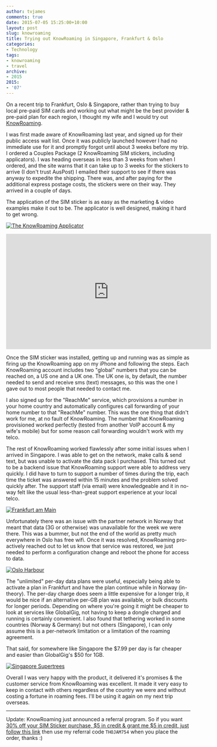 ```yaml
---
author: tvjames
comments: true
date: 2015-07-05 15:25:00+10:00
layout: post
slug: knowroaming
title: Trying out KnowRoaming in Singapore, Frankfurt & Oslo
categories:
- Technology
tags:
- knowroaming
- travel
archive: 
- 2015
2015:
- '07'
---
```


On a recent trip to Frankfurt, Oslo & Singapore, rather than trying to buy local pre-paid SIM cards and working out what might be the best provider & pre-paid plan for each region, I thought my wife and I would try out [KnowRoaming](http://www.knowroaming.com/). 

I was first made aware of KnowRoaming last year, and signed up for their public access wait list. Once it was publicly launched however I had no immediate use for it and promptly forgot until about 3 weeks before my trip. I ordered a Couples Package (2 KnowRoaming SIM stickers, including applicators). I was heading overseas in less than 3 weeks from when I ordered, and the site warns that it can take up to 3 weeks for the stickers to arrive (I don't trust AusPost) I emailed their support to see if there was anyway to expedite the shipping. There was, and after paying for the additional express postage costs, the stickers were on their way. They arrived in a couple of days. 

The application of the SIM sticker is as easy as the marketing & video examples make it out to be. The applicator is well designed, making it hard to get wrong. 

[![The KnowRoaming Applicator](https://support.knowroaming.com/hc/en-us/article_attachments/200823815/applicator_taba-3.png)](https://support.knowroaming.com/hc/en-us/articles/200258829-How-to-apply-your-KnowRoaming-Sticker-to-your-SIM-card-VIDEO-)

<iframe width="560" height="315" src="https://www.youtube.com/embed/Qq7Pabsof98" frameborder="0" allowfullscreen></iframe>

Once the SIM sticker was installed, getting up and running was as simple as firing up the KnowRoaming app on my iPhone and following the steps. Each KnowRoaming account includes two "global" numbers that you can be reached on, a US one and a UK one. The UK one is, by default, the number needed to send and receive sms (text) messages, so this was the one I gave out to most people that needed to contact me. 

I also signed up for the "ReachMe" service, which provisions a number in your home country and automatically configures call forwarding of your home number to that "ReachMe" number. This was the one thing that didn't work for me, at no fault of KnowRoaming. The number that KnowRoaming provisioned worked perfectly (tested from another VoIP account & my wife's mobile) but for some reason call forwarding wouldn't work with my telco. 

The rest of KnowRoaming worked flawlessly after some initial issues when I arrived in Singapore. I was able to get on the network, make calls & send text, but was unable to activate the data pack I purchased. This turned out to be a backend issue that KnowRoaming support were able to address very quickly. I did have to turn to support a number of times during the trip, each time the ticket was answered within 15 minutes and the problem solved quickly after. The support staff (via email) were knowledgeable and it in no-way felt like the usual less-than-great support experience at your local telco. 

[![Frankfurt am Main](//i1370.photobucket.com/albums/ag258/thomasvjames/IMG_3433_zpsysnv22jw.jpg)](http://s1370.photobucket.com/user/thomasvjames/media/IMG_3433_zpsysnv22jw.jpg.html)

Unfortunately there was an issue with the partner network in Norway that meant that data (3G or otherwise) was unavailable for the week we were there. This was a bummer, but not the end of the world as pretty much everywhere in Oslo has free wifi. Once it was resolved, KnowRoaming pro-actively reached out to let us know that service was restored, we just needed to perform a configuration change and reboot the phone for access to data. 

[![Oslo Harbour](//i1370.photobucket.com/albums/ag258/thomasvjames/IMG_3508_zpspav2qliu.jpg)](http://s1370.photobucket.com/user/thomasvjames/media/IMG_3508_zpspav2qliu.jpg.html)

The "unlimited" per-day data plans were useful, especially being able to activate a plan in Frankfurt and have the plan continue while in Norway (in-theory). The per-day charge does seem a little expensive for a longer trip, it would be nice if an alternative per-GB plan was available, or bulk discounts for longer periods. Depending on where you're going it might be cheaper to look at services like GlobalGig, not having to keep a dongle charged and running is certainly convenient. I also found that tethering worked in some countries (Norway & Germany) but not others (Singapore), I can only assume this is a per-network limitation or a limitation of the roaming agreement. 

That said, for somewhere like Singapore the $7.99 per day is far cheaper and easier than GlobalGig's $50 for 1GB. 

[![Singapore Supertrees](//i1370.photobucket.com/albums/ag258/thomasvjames/IMG_3750_zps5zbvfttf.jpg)](http://s1370.photobucket.com/user/thomasvjames/media/IMG_3750_zps5zbvfttf.jpg.html)

Overall I was very happy with the product, it delivered it's promises & the customer service from KnowRoaming was excellent. It made it very easy to keep in contact with others regardless of the country we were and without costing a fortune in roaming fees. I'll be using it again on my next trip overseas. 

---

Update: KnowRoaming just announced a referral program. So if you want [30% off your SIM Sticker purchase, $5 in credit & grant me $5 in credit, just follow this link](https://www.knowroaming.com/order/order.php) then use my referral code `THOJAM754` when you place the order, thanks :) 


